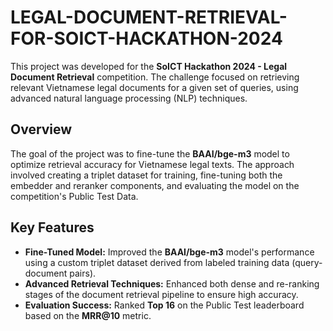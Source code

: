 # LEGAL-DOCUMENT-RETRIEVAL-FOR-SOICT-HACKATHON-2024


This project was developed for the **SoICT Hackathon 2024 - Legal Document Retrieval** competition. The challenge focused on retrieving relevant Vietnamese legal documents for a given set of queries, using advanced natural language processing (NLP) techniques.

## Overview  
The goal of the project was to fine-tune the **BAAI/bge-m3** model to optimize retrieval accuracy for Vietnamese legal texts. The approach involved creating a triplet dataset for training, fine-tuning both the embedder and reranker components, and evaluating the model on the competition's Public Test Data.

## Key Features  
- **Fine-Tuned Model:** Improved the **BAAI/bge-m3** model's performance using a custom triplet dataset derived from labeled training data (query-document pairs).  
- **Advanced Retrieval Techniques:** Enhanced both dense and re-ranking stages of the document retrieval pipeline to ensure high accuracy.  
- **Evaluation Success:** Ranked **Top 16** on the Public Test leaderboard based on the **MRR@10** metric.
